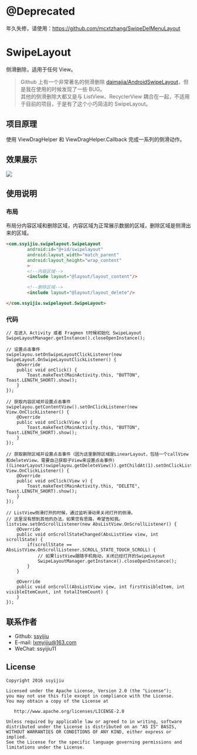 # @Deprecated
年久失修，请使用：https://github.com/mcxtzhang/SwipeDelMenuLayout
# SwipeLayout
侧滑删除，适用于任何 View。

> Github 上有一个非常著名的侧滑删除 [daimajia/AndroidSwipeLayout](https://github.com/daimajia/AndroidSwipeLayout)，但是我在使用的时候发现了一些 BUG。   
> 其他的侧滑删除大都又是与 ListView、RecyclerView 耦合在一起，不适用于目前的项目，于是有了这个小巧简洁的 SwipeLayout。

## 项目原理
使用 ViewDragHelper 和 ViewDragHelper.Callback 完成一系列的侧滑动作。

## 效果展示

![](./show.gif)
## 使用说明

### 布局
布局分内容区域和删除区域，内容区域为正常展示数据的区域，删除区域是侧滑出来的区域。
```html
<com.ssyijiu.swipelayout.SwipeLayout
        android:id="@+id/swipelayout"
        android:layout_width="match_parent"
        android:layout_height="wrap_content"
        >
        <!--内容区域-->
        <include layout="@layout/layout_content"/>

        <!--删除区域-->
        <include layout="@layout/layout_delete"/>

</com.ssyijiu.swipelayout.SwipeLayout>
```

### 代码

```
// 在进入 Activity 或者 Fragmen t时候初始化 SwipeLayout
SwipeLayoutManager.getInstance().closeOpenInstance();

// 设置点击事件
swipelayou.setOnSwipeLayoutClickListener(new SwipeLayout.OnSwipeLayoutClickListener() {
    @Override
    public void onClick() {
        Toast.makeText(MainActivity.this, "BUTTON", Toast.LENGTH_SHORT).show();
    }
});

// 获取内容区域并设置点击事件
swipelayou.getContentView().setOnClickListener(new View.OnClickListener() {
    @Override
    public void onClick(View v) {
        Toast.makeText(MainActivity.this, "BUTTON", Toast.LENGTH_SHORT).show();
    }
});

// 获取删除区域并设置点击事件（因为这里删除区域是LinearLayout，包括一个callView和deleteView，需要自己获取子View来设置点击事件）
((LinearLayout)swipelayou.getDeleteView()).getChildAt(1).setOnClickListener(new View.OnClickListener() {
    @Override
    public void onClick(View v) {
        Toast.makeText(MainActivity.this, "DELETE", Toast.LENGTH_SHORT).show();
    }
});

// ListView侧滑打开的时候，通过监听滑动来关闭打开的侧滑。
// 这里没有想到其他的办法，如果您有思路，希望告知我。
listview.setOnScrollListener(new AbsListView.OnScrollListener() {
    @Override
    public void onScrollStateChanged(AbsListView view, int scrollState) {
        if(scrollState == AbsListView.OnScrollListener.SCROLL_STATE_TOUCH_SCROLL) {
            // 如果listView跟随手机拖动，关闭已经打开的SwipeLayout
            SwipeLayoutManager.getInstance().closeOpenInstance();
        }
    }

    @Override
    public void onScroll(AbsListView view, int firstVisibleItem, int visibleItemCount, int totalItemCount) {
    }
});
```
## 联系作者
- Github: [ssyijiu](https://github.com/ssyijiu)
- E-mail: lxmyijiu@163.com
- WeChat: ssyijiu11

## License

```
Copyright 2016 ssyijiu

Licensed under the Apache License, Version 2.0 (the "License");
you may not use this file except in compliance with the License.
You may obtain a copy of the License at

   http://www.apache.org/licenses/LICENSE-2.0

Unless required by applicable law or agreed to in writing, software
distributed under the License is distributed on an "AS IS" BASIS,
WITHOUT WARRANTIES OR CONDITIONS OF ANY KIND, either express or implied.
See the License for the specific language governing permissions and
limitations under the License.
```
